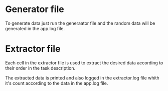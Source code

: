 
# Generator file

To generate data just run the generaator file and the random data will be generated in the app.log file. 

# Extractor file

Each cell in the extractor file is used to extract the desired data according to their order in the task description.

The extracted data is printed and also logged in the extractor.log file whith it's count according to the data in the app.log file. 
